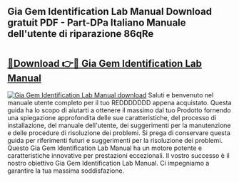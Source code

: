 ## Gia Gem Identification Lab Manual Download gratuit PDF - Part-DPa Italiano Manuale dell'utente di riparazione 86qRe

# <h2><a href="http://dfdd6wg.blite.top/?on=Gia+Gem+Identification+Lab+Manual">🔗Download 👉🔴 Gia Gem Identification Lab Manual</a></h2>

[![Gia Gem Identification Lab Manual download](https://i.imgur.com/lujVjoI.png)](http://dfdd6wg.blite.top/?on=Gia+Gem+Identification+Lab+Manual)
Saluti e benvenuto nel manuale utente completo per il tuo REDDDDDDD appena acquistato. Questa guida ha lo scopo di aiutarti a ottenere il massimo dal tuo Prodotto fornendo una spiegazione approfondita delle sue caratteristiche, del processo di installazione, del manuale dell'utente, dei suggerimenti per la manutenzione e delle procedure di risoluzione dei problemi. Si prega di conservare questa guida per riferimenti futuri e suggerimenti per la risoluzione dei problemi. Questo Gia Gem Identification Lab Manual ha un motore potente e caratteristiche innovative per prestazioni eccezionali. Il vostro successo è il nostro obiettivo Gia Gem Identification Lab Manual. Ci impegniamo a garantire la tua massima soddisfazione.
